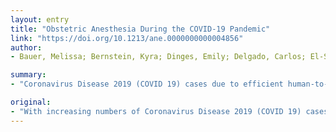 ```yaml
---
layout: entry
title: "Obstetric Anesthesia During the COVID-19 Pandemic"
link: "https://doi.org/10.1213/ane.0000000000004856"
author:
- Bauer, Melissa; Bernstein, Kyra; Dinges, Emily; Delgado, Carlos; El-Sharawi, Nadir; Sultan, Pervez; Mhyre, Jill M.; Landau, Ruth

summary:
- "Coronavirus Disease 2019 (COVID 19) cases due to efficient human-to-human transmission of severe acute respiratory syndrome coronavirus 2 (SARS-CoV-2) in the U.S. Priorities are caring for the range of asymptomatic to critically ill pregnant and postpartum women. The goal of this review is to provide evidence-based recommendations, or expert opinion when evidence is limited, for anesthesiologists caring for pregnant women during the COVID pandemic."

original:
- "With increasing numbers of Coronavirus Disease 2019 (COVID 19) cases due to efficient human-to-human transmission of severe acute respiratory syndrome coronavirus 2 (SARS-CoV-2) in the United States, preparation for the unpredictable setting of labor and delivery is paramount. The priorities are two-fold in the management of obstetric patients with COVID-19 infection or persons under investigation (PUI): (1) caring for the range of asymptomatic to critically ill pregnant and postpartum women; (2) protecting health care workers and beyond from exposure during the delivery hospitalization (health care providers, personnel, family members). The goal of this review is to provide evidence-based recommendations, or expert opinion when evidence is limited, for anesthesiologists caring for pregnant women during the COVID 19 pandemic, with a focus on preparedness and best clinical obstetric anesthesia practice. Financial Disclosures: None Conflicts of Interest: None Corresponding Author: Ruth Landau, MD, Department of Anesthesiology, Columbia University College of Physicians and Surgeons, New York, NY ?? 2020 International Anesthesia Research Society"
---
```


